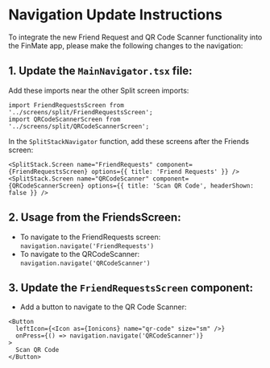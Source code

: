 # Navigation Update Instructions

To integrate the new Friend Request and QR Code Scanner functionality into the FinMate app, please make the following changes to the navigation:

## 1. Update the `MainNavigator.tsx` file:

Add these imports near the other Split screen imports:
```tsx
import FriendRequestsScreen from '../screens/split/FriendRequestsScreen';
import QRCodeScannerScreen from '../screens/split/QRCodeScannerScreen';
```

In the `SplitStackNavigator` function, add these screens after the Friends screen:
```tsx
<SplitStack.Screen name="FriendRequests" component={FriendRequestsScreen} options={{ title: 'Friend Requests' }} />
<SplitStack.Screen name="QRCodeScanner" component={QRCodeScannerScreen} options={{ title: 'Scan QR Code', headerShown: false }} />
```

## 2. Usage from the FriendsScreen:
- To navigate to the FriendRequests screen: `navigation.navigate('FriendRequests')`
- To navigate to the QRCodeScanner: `navigation.navigate('QRCodeScanner')`

## 3. Update the `FriendRequestsScreen` component:
- Add a button to navigate to the QR Code Scanner: 
```tsx
<Button 
  leftIcon={<Icon as={Ionicons} name="qr-code" size="sm" />}
  onPress={() => navigation.navigate('QRCodeScanner')}
>
  Scan QR Code
</Button>
```
